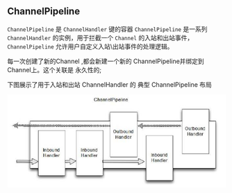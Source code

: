 ## ChannelPipeline
`ChannelPipeline` 是 `ChannelHandler` 键的容器
`ChannelPipeline` 是一系列 `ChannelHandler` 的实例，用于拦截一个 `Channel` 的入站和出站事件，`ChannelPipeline` 允许用户自定义入站\出站事件的处理逻辑。

每一次创建了新的Channel ,都会新建一个新的 ChannelPipeline并绑定到Channel上。这个关联是 永久性的;

下图展示了用于入站和出站 ChannelHandler 的 典型 ChannelPipeline 布局

![ChannelPipeline](./pic/pipeLine.jpg)

## 